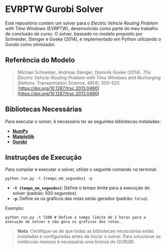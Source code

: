 # EVRPTW Gurobi Solver

Este repositório contém um solver para o *Electric Vehicle Routing Problem with Time Windows* (EVRPTW), desenvolvido como parte do meu trabalho de conclusão de curso. O solver, baseado no modelo proposto por Schneider, Stenger e Goeke (2014), é implementado em Python utilizando o Gurobi como otimizador.

## Referência do Modelo

> Michael Schneider, Andreas Stenger, Dominik Goeke (2014). *The Electric Vehicle-Routing Problem with Time Windows and Recharging Stations*. Transportation Science, 48(4), 500-520.  
> [https://doi.org/10.1287/trsc.2013.0490](https://doi.org/10.1287/trsc.2013.0490)

## Bibliotecas Necessárias

Para executar o solver, é necessário ter as seguintes bibliotecas instaladas:

- [**NumPy**](https://numpy.org/)
- [**Matplotlib**](https://matplotlib.org/)
- [**Gurobi**](https://support.gurobi.com/hc/en-us/articles/360044290292-How-do-I-install-Gurobi-for-Python)

## Instruções de Execução

Para compilar e executar o solver, utilize o seguinte comando no terminal:

```shell
python run.py -t {tempo_em_segundos} -p
```

- **`-t {tempo_em_segundos}`**: Define o tempo limite para a execução do solver (padrão: 500 segundos).
- **`-p`**: Define se os gráficos das rotas serão gerados (padrão: `false`).

Exemplo:

```shell
python run.py -t 7200 # Define o tempo limite de 2 horas para a execução do solver e não gera os gráficos das rotas.
```

> **Nota**: Certifique-se de que todas as bibliotecas necessárias estão instaladas e configuradas antes de iniciar o solver. Para solucionar as instâncias maiores é necessária uma licensa do GUROBI.
